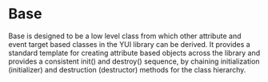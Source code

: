 Base
====

Base is designed to be a low level class from which other attribute
and event target based classes in the YUI library can be derived.
It provides a standard template for creating attribute based objects
across the library and provides a consistent init() and destroy()
sequence, by chaining initialization (initializer) and destruction
(destructor) methods for the class hierarchy.
